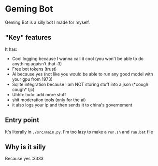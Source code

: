 # Geming Bot

Geming Bot is a silly bot I made for myself.

## "Key" features

It has:

- Cool logging because I wanna call it cool (you won't be able to do anything agaisn't that :3)
- Free bot tokens (trust)
- Ai because yes (not like you would be able to run any good model with your gpu from 1973)
- Sqlite integration because I am NOT storing stuff into a json (\*cough cough* tjc)
- Uhhh: todo: add more stuff
- shit moderation tools (only for the ai)
- it also logs your ip and then sends it to china's governement

## Entry point

It's literally in `./src/main.py`.
I'm too lazy to make a `run.sh` and `run.bat` file

## Why is it silly

Because yes :3333
